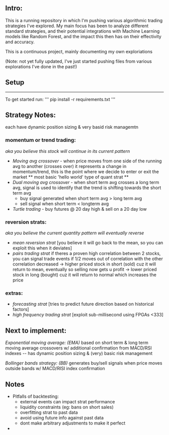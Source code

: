 ## Intro:
This is a running repository in which I'm pushing various algorithmic trading strategies I've explored. 
My main focus has been to analyze different standard strategies, and their potential integrations with Machine Learning models like Random Forest, 
and the impact this then has on their effectivity and accuracy.

This is a continuous project, mainly documenting my own exploriations 

(Note: not yet fully updated, I've just started pushing files from various explorations I've done in the past!)

## Setup
---

To get started run:
'''
    pip install -r requirements.txt
'''

## Strategy Notes:
each have dynamic position sizing & very basid risk managemtn

### momentum or trend trading:
_aka you believe this stock will continue in its current pattern_
- *Moving avg crossover* - when price moves from one side of the running avg to another (crosses over) it represents a change in momentum/trend, this is the point where we decide to enter or exit the market
    ** most basic 'hello world' type of quant strat **
- *Dual moving avg crossover* - when short term avg crosses a long term avg, signal is used to identify that the trend is shifting towards the short term avg 
    - buy signal generated when short term avg > long term avg 
    - sell signal when short term < longterm avg
- *Turtle trading* - buy futures @ 20 day high & sell on a 20 day low

### reversion strats:
_aka you believe the current quantity pattern will eventually reverse_
- *mean reversion strat* [you believe it will go  back to the mean, so you can exploit this when it deviates]
- *pairs trading strat* if theres a proven high correlation between 2 stocks, you can signal trade events if 1/2 moves out of correlation with the other
    correlation decreased 
    -> higher priced stock in short (sold) cuz it will return to mean, eventually so selling now gets u profit
    -> lower priced stock in long (bought) cuz it will return to normal which increases the price

### extras:
- *forecasting strat* [tries to predict future direction based on historical factors]
- *high frequency trading strat* [exploit sub-millisecond using FPGAs <333]

## Next to implement:
_Exponential moving average: (EMA)_
    based on short term & long term moving average crossovers w/ additional confirmation from MACD/RSI indexes -- has dynamic position sizing & (very) basic risk management

_Bollinger bands strategy: (BB)_
    generates buy/sell signals when price moves outside bands w/ MACD/RISI index confirmation


## Notes
- Pitfalls of backtesting:
    - external events can impact strat performance
    - liquidity constraints (eg: bans on short sales)
    - overfitting strat to past data
    - avoid using future info against past data
    - dont make arbitrary adjustments to make it perfect
- 